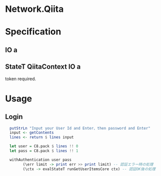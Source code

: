 # Network.Qiita

# Specification

## IO a


## StateT QiitaContext IO a
token required.

# Usage

## Login

```Haskell
  putStrLn "Input your User Id and Enter、then password and Enter"
  input <- getContents
  lines <- return $ lines input

  let user = C8.pack $ lines !! 0
  let pass = C8.pack $ lines !! 1

  withAuthentication user pass
        (\err limit -> print err >> print limit) -- 認証エラー時の処理
        (\ctx -> evalStateT runGetUserItemsCore ctx) -- 認証OK後の処理
```

